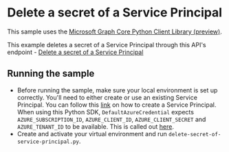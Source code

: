 # Delete a secret of a Service Principal

This sample uses the [Microsoft Graph Core Python Client Library (preview)](https://github.com/microsoftgraph/msgraph-sdk-python-core).

This example deletes a secret of a Service Principal through this API's endpoint - [Delete a secret of a Service Principal](https://docs.microsoft.com/en-us/graph/api/serviceprincipal-removepassword?view=graph-rest-1.0&tabs=http)

## Running the sample
- Before running the sample, make sure your local environment is set up correctly. You'll need to either create or use an existing Service Principal. You can follow this [link](https://docs.microsoft.com/en-us/azure/developer/python/configure-local-development-environment?tabs=cmd) on how to create a Service Principal.
When using this Python SDK, `DefaultAzureCredential` expects `AZURE_SUBSCRIPTION_ID`, `AZURE_CLIENT_ID`, `AZURE_CLIENT_SECRET` and `AZURE_TENANT_ID` to be available. This is called out [here](https://docs.microsoft.com/en-us/azure/developer/python/configure-local-development-environment?tabs=cmd#create-a-service-principal-and-environment-variables-for-development).
- Create and activate your virtual environment and run `delete-secret-of-service-principal.py`.
